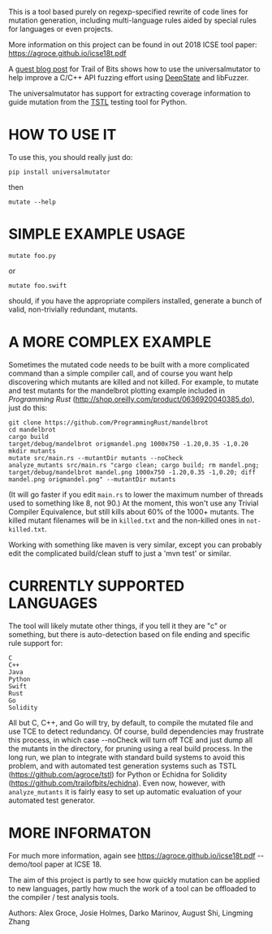 This is a tool based purely on regexp-specified rewrite of code lines for mutation generation, including
multi-language rules aided by special rules for languages or even projects.

More information on this project can be found in out 2018 ICSE tool paper: https://agroce.github.io/icse18t.pdf 

A [guest blog post](https://blog.trailofbits.com/2019/01/23/fuzzing-an-api-with-deepstate-part-2/) for Trail of Bits shows how to use the universalmutator to help improve a C/C++ API fuzzing effort using [DeepState](https://github.com/trailofbits/deepstate) and libFuzzer.

The universalmutator has support for extracting coverage information to guide mutation from the [TSTL](https://github.com/agroce/tstl) testing tool for Python.

HOW TO USE IT
=============

To use this, you should really just do:

`pip install universalmutator`

then

`mutate --help`

SIMPLE EXAMPLE USAGE
====================

`mutate foo.py`

or

`mutate foo.swift`

should, if you have the appropriate compilers installed, generate a bunch of valid, non-trivially redundant, mutants.


A MORE COMPLEX EXAMPLE
======================

Sometimes the mutated code needs to be built with a more complicated command than a simple compiler call, and of course you want help discovering which mutants are killed and not killed.  For example, to mutate and test mutants for the mandelbrot plotting example included in _Programming Rust_ (http://shop.oreilly.com/product/0636920040385.do), just do this:


    git clone https://github.com/ProgrammingRust/mandelbrot
    cd mandelbrot
    cargo build
    target/debug/mandelbrot origmandel.png 1000x750 -1.20,0.35 -1,0.20
    mkdir mutants
    mutate src/main.rs --mutantDir mutants --noCheck
    analyze_mutants src/main.rs "cargo clean; cargo build; rm mandel.png; target/debug/mandelbrot mandel.png 1000x750 -1.20,0.35 -1,0.20; diff mandel.png origmandel.png" --mutantDir mutants

(It will go faster if you edit `main.rs` to lower the maximum number of threads used to something like 8, not 90.) At the moment, this won't use any Trivial Compiler Equivalence, but still kills about 60% of the 1000+ mutants. The killed mutant filenames will be in `killed.txt` and the non-killed ones in `not-killed.txt`.

Working with something like maven is very similar, except you can probably edit the complicated build/clean stuff to just a 'mvn test' or similar.

CURRENTLY SUPPORTED LANGUAGES
=============================

The tool will likely mutate other things, if you tell it they are "c" or something, but there is auto-detection based on file ending and specific rule support for:

```
C
C++
Java
Python
Swift
Rust
Go
Solidity
```

All but C, C++, and Go will try, by default, to compile the mutated file and use TCE to detect redundancy.  Of course, build dependencies may frustrate this process, in which case --noCheck will turn off TCE and just dump all the mutants in the directory, for pruning using a real build process.  In the long run, we plan to integrate with standard build systems to avoid this problem, and with automated test generation systems such as TSTL (https://github.com/agroce/tstl) for Python or Echidna for Solidity (https://github.com/trailofbits/echidna).  Even now, however, with `analyze_mutants` it is fairly easy to set up automatic evaluation of your automated test generator.

MORE INFORMATON
===============

For much more information, again see https://agroce.github.io/icse18t.pdf -- demo/tool paper at ICSE 18.

The aim of this project is partly to see how quickly mutation can be applied to new languages, partly how much the work of a tool can be
offloaded to the compiler / test analysis tools.

Authors:  Alex Groce, Josie Holmes, Darko Marinov, August Shi, Lingming Zhang
